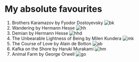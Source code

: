 # My absolute **favourites** #
1. Brothers Karamazov by Fyodor Dostoyevsky
![bk](https://github.com/nkhishig/nkhishig.github.io/blob/master/_posts/images/bk.jpg?raw=true)
2. Wandering by Hermann Hesse
![hh](https://github.com/nkhishig/nkhishig.github.io/blob/master/_posts/images/hh.jpg?raw=true)
3. Demian by Hermann Hesse
![hhd](https://github.com/nkhishig/nkhishig.github.io/blob/master/_posts/images/hhd.jpeg?raw=true)
4. The Unbearable Lightness of Being by Milen Kundera 
![mk](https://github.com/nkhishig/nkhishig.github.io/blob/master/_posts/images/mk.jpg?raw=true)
5. The Course of Love by Alain de Botton
![ab](https://github.com/nkhishig/nkhishig.github.io/blob/master/_posts/images/ab.jpg?raw=true)
6. Kafka on the Shore by Haruki Murakami 
![hm](https://github.com/nkhishig/nkhishig.github.io/blob/master/_posts/images/hm.jpg?raw=true)
7. Animal Farm by George Orwell 
![go](https://github.com/nkhishig/nkhishig.github.io/blob/master/_posts/images/go1.jpg?raw=true)
